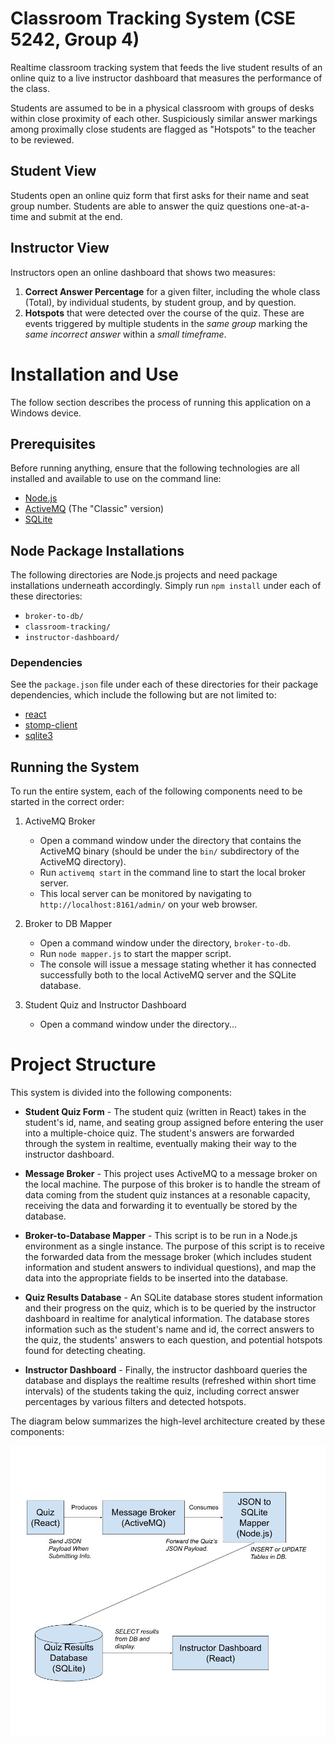 # Classroom Tracking System (CSE 5242, Group 4)

Realtime classroom tracking system that feeds the live student results of an online quiz to a live instructor dashboard that measures the performance of the class.

Students are assumed to be in a physical classroom with groups of desks within close proximity of each other. Suspiciously similar answer markings among proximally close students are flagged as "Hotspots" to the teacher to be reviewed.

## Student View
Students open an online quiz form that first asks for their name and seat group number. Students are able to answer the quiz questions one-at-a-time and submit at the end.

## Instructor View
Instructors open an online dashboard that shows two measures:
1. **Correct Answer Percentage** for a given filter, including the whole class (Total), by individual students, by student group, and by question.
2. **Hotspots** that were detected over the course of the quiz. These are events triggered by multiple students in the *same group* marking the *same incorrect answer* within a *small timeframe*.

# Installation and Use
The follow section describes the process of running this application on a Windows device.

## Prerequisites
Before running anything, ensure that the following technologies are all installed and available to use on the command line:
+ [Node.js](https://nodejs.org/en/)
+ [ActiveMQ](https://activemq.apache.org) (The "Classic" version)
+ [SQLite](https://www.sqlite.org/index.html)

## Node Package Installations
The following directories are Node.js projects and need package installations underneath accordingly. Simply run `npm install` under each of these directories:
+ `broker-to-db/`
+ `classroom-tracking/`
+ `instructor-dashboard/`

### Dependencies
See the `package.json` file under each of these directories for their package dependencies, which include the following but are not limited to:
+ [react](https://reactjs.org/)
+ [stomp-client](https://github.com/easternbloc/node-stomp-client#readme)
+ [sqlite3](https://github.com/TryGhost/node-sqlite3)

## Running the System
To run the entire system, each of the following components need to be started in the correct order:
1. ActiveMQ Broker
   - Open a command window under the directory that contains the ActiveMQ binary (should be under the `bin/` subdirectory of the ActiveMQ directory).
   - Run `activemq start` in the command line to start the local broker server.
   - This local server can be monitored by navigating to `http://localhost:8161/admin/` on your web browser.

2. Broker to DB Mapper
   - Open a command window under the directory, `broker-to-db`.
   - Run `node mapper.js` to start the mapper script.
   - The console will issue a message stating whether it has connected successfully both to the local ActiveMQ server and the SQLite database.

3. Student Quiz and Instructor Dashboard
   - Open a command window under the directory...


# Project Structure
This system is divided into the following components:
+ **Student Quiz Form** - The student quiz (written in React) takes in the student's id, name, and seating group assigned before entering the user into a multiple-choice quiz. The student's answers are forwarded through the system in realtime, eventually making their way to the instructor dashboard.

+ **Message Broker** - This project uses ActiveMQ to a message broker on the local machine. The purpose of this broker is to handle the stream of data coming from the student quiz instances at a resonable capacity, receiving the data and forwarding it to eventually be stored by the database.

+ **Broker-to-Database Mapper** - This script is to be run in a Node.js environment as a single instance. The purpose of this script is to receive the forwarded data from the message broker (which includes student information and student answers to individual questions), and map the data into the appropriate fields to be inserted into the database.

+ **Quiz Results Database** - An SQLite database stores student information and their progress on the quiz, which is to be queried by the instructor dashboard in realtime for analytical information. The database stores information such as the student's name and id, the correct answers to the quiz, the students' answers to each question, and potential hotspots found for detecting cheating.

+ **Instructor Dashboard** - Finally, the instructor dashboard queries the database and displays the realtime results (refreshed within short time intervals) of the students taking the quiz, including correct answer percentages by various filters and detected hotspots.

The diagram below summarizes the high-level architecture created by these components:

![System High-Level Architecture](/images/project-architecture.jpg)
